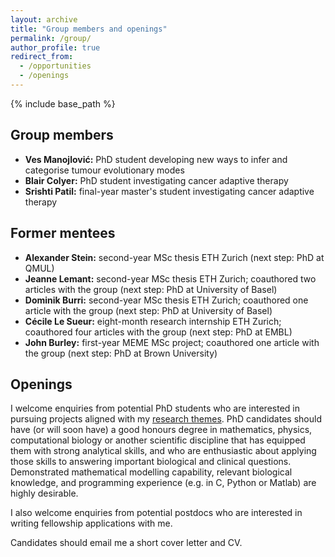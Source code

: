 ```yaml
---
layout: archive
title: "Group members and openings"
permalink: /group/
author_profile: true
redirect_from:
  - /opportunities
  - /openings
---
```


{% include base_path %}

## Group members

* **Ves Manojlović:** PhD student developing new ways to infer and categorise tumour evolutionary modes
* **Blair Colyer:** PhD student investigating cancer adaptive therapy
* **Srishti Patil:** final-year master's student investigating cancer adaptive therapy

## Former mentees

* **Alexander Stein:** second-year MSc thesis ETH Zurich (next step: PhD at QMUL)
* **Jeanne Lemant:** second-year MSc thesis ETH Zurich; coauthored two articles with the group (next step: PhD at University of Basel)
* **Dominik Burri:** second-year MSc thesis ETH Zurich; coauthored one article with the group (next step: PhD at University of Basel)
* **Cécile Le Sueur:** eight-month research internship ETH Zurich; coauthored four articles with the group (next step: PhD at EMBL)
* **John Burley:** first-year MEME MSc project; coauthored one article with the group (next step: PhD at Brown University)

## Openings

I welcome enquiries from potential PhD students who are interested in pursuing projects aligned with my [research themes](research.md). PhD candidates should have (or will soon have) a good honours degree in mathematics, physics, computational biology or another scientific discipline that has equipped them with strong analytical skills, and who are enthusiastic about applying those skills to answering important biological and clinical questions. Demonstrated mathematical modelling capability, relevant biological knowledge, and programming experience (e.g. in C, Python or Matlab) are highly desirable.

I also welcome enquiries from potential postdocs who are interested in writing fellowship applications with me.

Candidates should email me a short cover letter and CV.
